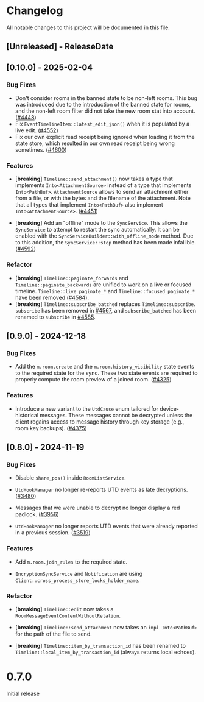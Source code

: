 # Changelog

All notable changes to this project will be documented in this file.

<!-- next-header -->

## [Unreleased] - ReleaseDate

## [0.10.0] - 2025-02-04

### Bug Fixes

- Don't consider rooms in the banned state to be non-left rooms. This bug was
  introduced due to the introduction of the banned state for rooms, and the
  non-left room filter did not take the new room stat into account.
  ([#4448](https://github.com/matrix-org/matrix-rust-sdk/pull/4448))
- Fix `EventTimelineItem::latest_edit_json()` when it is populated by a live
  edit. ([#4552](https://github.com/matrix-org/matrix-rust-sdk/pull/4552))
- Fix our own explicit read receipt being ignored when loading it from the
  state store, which resulted in our own read receipt being wrong sometimes.
  ([#4600](https://github.com/matrix-org/matrix-rust-sdk/pull/4600))

### Features

- [**breaking**] `Timeline::send_attachment()` now takes a type that implements
  `Into<AttachmentSource>` instead of a type that implements `Into<PathBuf>`.
  `AttachmentSource` allows to send an attachment either from a file, or with
  the bytes and the filename of the attachment. Note that all types that
  implement `Into<PathBuf>` also implement `Into<AttachmentSource>`.
  ([#4451](https://github.com/matrix-org/matrix-rust-sdk/pull/4451))

- [**breaking**] Add an "offline" mode to the `SyncService`. This allows the
  `SyncService` to attempt to restart the sync automatically. It can be enabled
  with the `SyncServiceBuilder::with_offline_mode` method. Due to this addition,
  the `SyncService::stop` method has been made infallible.
  ([#4592](https://github.com/matrix-org/matrix-rust-sdk/pull/4592))

### Refactor

- [**breaking**] `Timeline::paginate_forwards` and `Timeline::paginate_backwards`
  are unified to work on a live or focused timeline.
  `Timeline::live_paginate_*` and `Timeline::focused_paginate_*` have been
  removed ([#4584](https://github.com/matrix-org/matrix-rust-sdk/pull/4584)).
- [**breaking**] `Timeline::subscribe_batched` replaces
  `Timeline::subscribe`. `subscribe` has been removed in
  [#4567](https://github.com/matrix-org/matrix-rust-sdk/pull/4567),
  and `subscribe_batched` has been renamed to `subscribe` in
  [#4585](https://github.com/matrix-org/matrix-rust-sdk/pull/4585).

## [0.9.0] - 2024-12-18

### Bug Fixes

- Add the `m.room.create` and the `m.room.history_visibility` state events to
  the required state for the sync. These two state events are required to
  properly compute the room preview of a joined room.
  ([#4325](https://github.com/matrix-org/matrix-rust-sdk/pull/4325))

### Features

- Introduce a new variant to the `UtdCause` enum tailored for device-historical
  messages. These messages cannot be decrypted unless the client regains access
  to message history through key storage (e.g., room key backups).
  ([#4375](https://github.com/matrix-org/matrix-rust-sdk/pull/4375))

## [0.8.0] - 2024-11-19

### Bug Fixes

- Disable `share_pos()` inside `RoomListService`.

- `UtdHookManager` no longer re-reports UTD events as late decryptions.
  ([#3480](https://github.com/matrix-org/matrix-rust-sdk/pull/3480))

- Messages that we were unable to decrypt no longer display a red padlock.
  ([#3956](https://github.com/matrix-org/matrix-rust-sdk/issues/3956))

- `UtdHookManager` no longer reports UTD events that were already reported in a
  previous session.
  ([#3519](https://github.com/matrix-org/matrix-rust-sdk/pull/3519))

### Features

- Add `m.room.join_rules` to the required state.

- `EncryptionSyncService` and `Notification` are using
  `Client::cross_process_store_locks_holder_name`.

### Refactor

- [**breaking**] `Timeline::edit` now takes a `RoomMessageEventContentWithoutRelation`.

- [**breaking**] `Timeline::send_attachment` now takes an `impl Into<PathBuf>`
  for the path of the file to send.

- [**breaking**] `Timeline::item_by_transaction_id` has been renamed to
  `Timeline::local_item_by_transaction_id` (always returns local echoes).


# 0.7.0

Initial release

